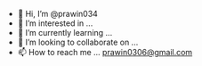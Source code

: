 - 👋 Hi, I’m @prawin034
- 👀 I’m interested in ...
- 🌱 I’m currently learning ...
- 💞️ I’m looking to collaborate on ...
- 📫 How to reach me ... prawin0306@gmail.com 

<!---
prawin034/prawin034 is a ✨ special ✨ repository because its `README.md` (this file) appears on your GitHub profile.
You can click the Preview link to take a look at your changes.
--->
